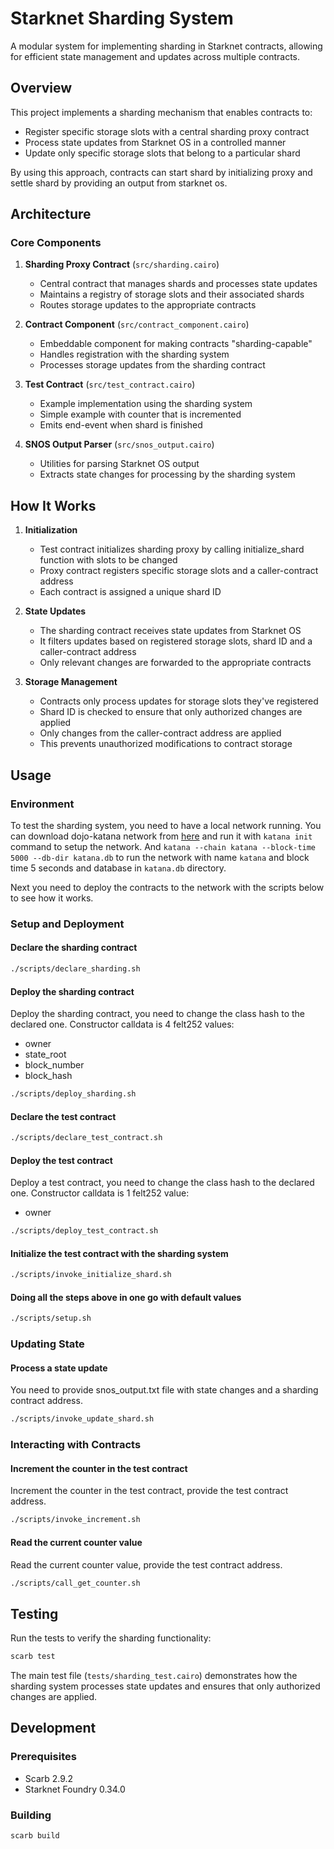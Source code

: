# Starknet Sharding System

A modular system for implementing sharding in Starknet contracts, allowing for efficient state management and updates across multiple contracts.

## Overview

This project implements a sharding mechanism that enables contracts to:

- Register specific storage slots with a central sharding proxy contract
- Process state updates from Starknet OS in a controlled manner
- Update only specific storage slots that belong to a particular shard

By using this approach, contracts can start shard by initializing proxy and settle shard by providing an output from starknet os.

## Architecture

### Core Components

1. **Sharding Proxy Contract** (`src/sharding.cairo`)
   - Central contract that manages shards and processes state updates
   - Maintains a registry of storage slots and their associated shards
   - Routes storage updates to the appropriate contracts

2. **Contract Component** (`src/contract_component.cairo`)
   - Embeddable component for making contracts "sharding-capable"
   - Handles registration with the sharding system
   - Processes storage updates from the sharding contract

3. **Test Contract** (`src/test_contract.cairo`)
   - Example implementation using the sharding system
   - Simple example with counter that is incremented
   - Emits end-event when shard is finished

4. **SNOS Output Parser** (`src/snos_output.cairo`)
   - Utilities for parsing Starknet OS output
   - Extracts state changes for processing by the sharding system

## How It Works

1. **Initialization**
   - Test contract initializes sharding proxy by calling initialize_shard function with slots to be changed
   - Proxy contract registers specific storage slots and a caller-contract address
   - Each contract is assigned a unique shard ID

2. **State Updates**
   - The sharding contract receives state updates from Starknet OS
   - It filters updates based on registered storage slots, shard ID and a caller-contract address
   - Only relevant changes are forwarded to the appropriate contracts

3. **Storage Management**
   - Contracts only process updates for storage slots they've registered
   - Shard ID is checked to ensure that only authorized changes are applied
   - Only changes from the caller-contract address are applied
   - This prevents unauthorized modifications to contract storage

## Usage

### Environment

To test the sharding system, you need to have a local network running. You can download dojo-katana network from [here](https://github.com/dojoengine/dojo.git) and run it with `katana init` command to setup the network. And `katana --chain katana --block-time 5000 --db-dir katana.db` to run the network with name `katana` and block time 5 seconds and database in `katana.db` directory.

Next you need to deploy the contracts to the network with the scripts below to see how it works.

### Setup and Deployment

#### Declare the sharding contract ####
```bash
./scripts/declare_sharding.sh
```

#### Deploy the sharding contract ####
Deploy the sharding contract, you need to change the class hash to the declared one.
Constructor calldata is 4 felt252 values:
- owner
- state_root
- block_number
- block_hash

```bash
./scripts/deploy_sharding.sh
```

#### Declare the test contract ####
```bash
./scripts/declare_test_contract.sh
```

#### Deploy the test contract ####
Deploy a test contract, you need to change the class hash to the declared one.
Constructor calldata is 1 felt252 value:
- owner

```bash
./scripts/deploy_test_contract.sh
```

#### Initialize the test contract with the sharding system ####
```bash
./scripts/invoke_initialize_shard.sh
```

#### Doing all the steps above in one go with default values ####
```bash
./scripts/setup.sh
```

### Updating State

#### Process a state update ####
You need to provide snos_output.txt file with state changes and a sharding contract address.
```bash
./scripts/invoke_update_shard.sh
```

### Interacting with Contracts

#### Increment the counter in the test contract ####
Increment the counter in the test contract, provide the test contract address.
```bash
./scripts/invoke_increment.sh
```

#### Read the current counter value ####
Read the current counter value, provide the test contract address.
```bash
./scripts/call_get_counter.sh
```

## Testing

Run the tests to verify the sharding functionality:
```bash
scarb test
```

The main test file (`tests/sharding_test.cairo`) demonstrates how the sharding system processes state updates and ensures that only authorized changes are applied.

## Development

### Prerequisites

- Scarb 2.9.2
- Starknet Foundry 0.34.0

### Building

```bash
scarb build
```

